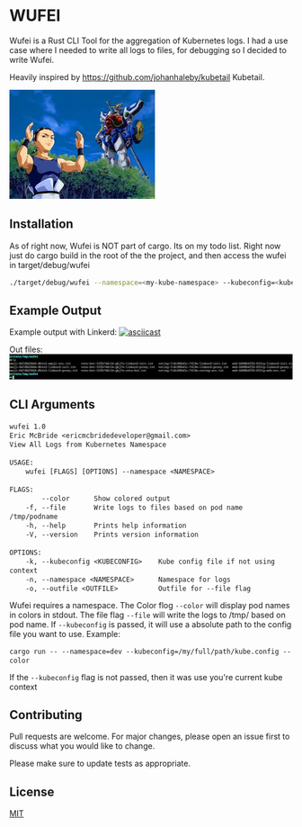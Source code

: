 # WUFEI
Wufei is a Rust CLI Tool for the aggregation of Kubernetes logs. I had a use case where I needed to write all logs to files, for debugging so I decided to write Wufei.

Heavily inspired by https://github.com/johanhaleby/kubetail Kubetail.


![Wufei](wufei.jpeg?raw=true "Wufei")

## Installation
As of right now, Wufei is NOT part of cargo.  Its on my todo list.  Right now just do cargo build in the root of the the project, and then access the wufei in target/debug/wufei
```bash
./target/debug/wufei --namespace=<my-kube-namespace> --kubeconfig=<kube.config> --color
```

## Example Output
Example output with Linkerd:
[![asciicast](https://asciinema.org/a/9f8yA7XcC9u9tNRR3gqRAmjuM.svg)](https://asciinema.org/a/9f8yA7XcC9u9tNRR3gqRAmjuM)

Out files:
![Screen](screen.jpeg?raw=true "Screen")

## CLI Arguments
```
wufei 1.0
Eric McBride <ericmcbridedeveloper@gmail.com>
View All Logs from Kubernetes Namespace

USAGE:
    wufei [FLAGS] [OPTIONS] --namespace <NAMESPACE>

FLAGS:
        --color      Show colored output
    -f, --file       Write logs to files based on pod name /tmp/podname
    -h, --help       Prints help information
    -V, --version    Prints version information

OPTIONS:
    -k, --kubeconfig <KUBECONFIG>    Kube config file if not using context
    -n, --namespace <NAMESPACE>      Namespace for logs
    -o, --outfile <OUTFILE>          Outfile for --file flag
```

Wufei requires a namespace.  The Color flog `--color` will display pod names in colors in stdout.  The file flag `--file` will write the logs to /tmp/<podname> based on pod name. If `--kubeconfig` is passed, it will use a absolute path to the config file you want to use.
Example: 

```
cargo run -- --namespace=dev --kubeconfig=/my/full/path/kube.config --color
```
If the `--kubeconfig` flag is not passed, then it was use you're current
kube context 


## Contributing
Pull requests are welcome. For major changes, please open an issue first to discuss what you would like to change.

Please make sure to update tests as appropriate.

## License
[MIT](https://choosealicense.com/licenses/mit/)
